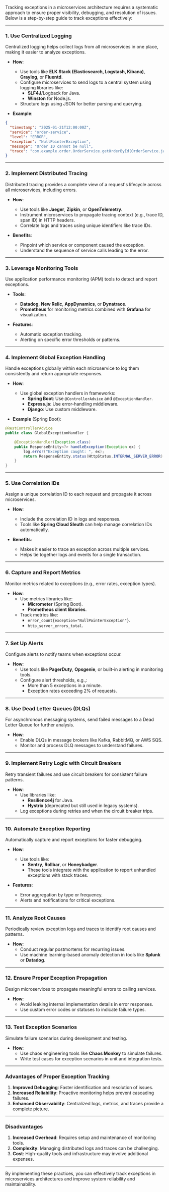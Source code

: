 Tracking exceptions in a microservices architecture requires a systematic approach to ensure proper visibility, debugging, and resolution of issues. Below is a step-by-step guide to track exceptions effectively:

---

### **1. Use Centralized Logging**
Centralized logging helps collect logs from all microservices in one place, making it easier to analyze exceptions.

- **How**:
    - Use tools like **ELK Stack (Elasticsearch, Logstash, Kibana)**, **Graylog**, or **Fluentd**.
    - Configure microservices to send logs to a central system using logging libraries like:
        - **SLF4J**/Logback for Java.
        - **Winston** for Node.js.
    - Structure logs using JSON for better parsing and querying.

- **Example**:
```json
{
  "timestamp": "2025-01-21T12:00:00Z",
  "service": "order-service",
  "level": "ERROR",
  "exception": "NullPointerException",
  "message": "Order ID cannot be null",
  "trace": "com.example.order.OrderService.getOrderById(OrderService.java:42)"
}
```

---

### **2. Implement Distributed Tracing**
Distributed tracing provides a complete view of a request's lifecycle across all microservices, including errors.

- **How**:
    - Use tools like **Jaeger**, **Zipkin**, or **OpenTelemetry**.
    - Instrument microservices to propagate tracing context (e.g., trace ID, span ID) in HTTP headers.
    - Correlate logs and traces using unique identifiers like trace IDs.

- **Benefits**:
    - Pinpoint which service or component caused the exception.
    - Understand the sequence of service calls leading to the error.

---

### **3. Leverage Monitoring Tools**
Use application performance monitoring (APM) tools to detect and report exceptions.

- **Tools**:
    - **Datadog**, **New Relic**, **AppDynamics**, or **Dynatrace**.
    - **Prometheus** for monitoring metrics combined with **Grafana** for visualization.

- **Features**:
    - Automatic exception tracking.
    - Alerting on specific error thresholds or patterns.

---

### **4. Implement Global Exception Handling**
Handle exceptions globally within each microservice to log them consistently and return appropriate responses.

- **How**:
    - Use global exception handlers in frameworks:
        - **Spring Boot**: Use `@ControllerAdvice` and `@ExceptionHandler`.
        - **Express.js**: Use error-handling middleware.
        - **Django**: Use custom middleware.

- **Example** (Spring Boot):
```java
@RestControllerAdvice
public class GlobalExceptionHandler {

    @ExceptionHandler(Exception.class)
    public ResponseEntity<?> handleException(Exception ex) {
        log.error("Exception caught: ", ex);
        return ResponseEntity.status(HttpStatus.INTERNAL_SERVER_ERROR).body(ex.getMessage());
    }
}
```

---

### **5. Use Correlation IDs**
Assign a unique correlation ID to each request and propagate it across microservices.

- **How**:
    - Include the correlation ID in logs and responses.
    - Tools like **Spring Cloud Sleuth** can help manage correlation IDs automatically.

- **Benefits**:
    - Makes it easier to trace an exception across multiple services.
    - Helps tie together logs and events for a single transaction.

---

### **6. Capture and Report Metrics**
Monitor metrics related to exceptions (e.g., error rates, exception types).

- **How**:
    - Use metrics libraries like:
        - **Micrometer** (Spring Boot).
        - **Prometheus client libraries**.
    - Track metrics like:
        - `error_count{exception="NullPointerException"}`.
        - `http_server_errors_total`.

---

### **7. Set Up Alerts**
Configure alerts to notify teams when exceptions occur.

- **How**:
    - Use tools like **PagerDuty**, **Opsgenie**, or built-in alerting in monitoring tools.
    - Configure alert thresholds, e.g.,:
        - More than 5 exceptions in a minute.
        - Exception rates exceeding 2% of requests.

---

### **8. Use Dead Letter Queues (DLQs)**
For asynchronous messaging systems, send failed messages to a Dead Letter Queue for further analysis.

- **How**:
    - Enable DLQs in message brokers like Kafka, RabbitMQ, or AWS SQS.
    - Monitor and process DLQ messages to understand failures.

---

### **9. Implement Retry Logic with Circuit Breakers**
Retry transient failures and use circuit breakers for consistent failure patterns.

- **How**:
    - Use libraries like:
        - **Resilience4j** for Java.
        - **Hystrix** (deprecated but still used in legacy systems).
    - Log exceptions during retries and when the circuit breaker trips.

---

### **10. Automate Exception Reporting**
Automatically capture and report exceptions for faster debugging.

- **How**:
    - Use tools like:
        - **Sentry**, **Rollbar**, or **Honeybadger**.
        - These tools integrate with the application to report unhandled exceptions with stack traces.

- **Features**:
    - Error aggregation by type or frequency.
    - Alerts and notifications for critical exceptions.

---

### **11. Analyze Root Causes**
Periodically review exception logs and traces to identify root causes and patterns.

- **How**:
    - Conduct regular postmortems for recurring issues.
    - Use machine learning-based anomaly detection in tools like **Splunk** or **Datadog**.

---

### **12. Ensure Proper Exception Propagation**
Design microservices to propagate meaningful errors to calling services.

- **How**:
    - Avoid leaking internal implementation details in error responses.
    - Use custom error codes or statuses to indicate failure types.

---

### **13. Test Exception Scenarios**
Simulate failure scenarios during development and testing.

- **How**:
    - Use chaos engineering tools like **Chaos Monkey** to simulate failures.
    - Write test cases for exception scenarios in unit and integration tests.

---

### **Advantages of Proper Exception Tracking**
1. **Improved Debugging**: Faster identification and resolution of issues.
2. **Increased Reliability**: Proactive monitoring helps prevent cascading failures.
3. **Enhanced Observability**: Centralized logs, metrics, and traces provide a complete picture.

---

### **Disadvantages**
1. **Increased Overhead**: Requires setup and maintenance of monitoring tools.
2. **Complexity**: Managing distributed logs and traces can be challenging.
3. **Cost**: High-quality tools and infrastructure may involve additional expenses.

---

By implementing these practices, you can effectively track exceptions in microservices architectures and improve system reliability and maintainability.
